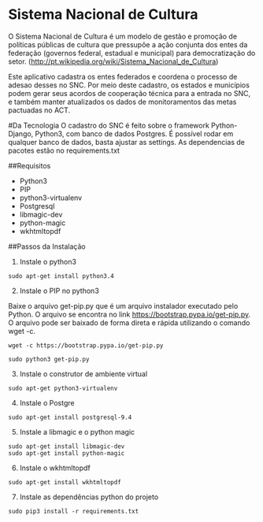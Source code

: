# Sistema Nacional de Cultura
O Sistema Nacional de Cultura é um modelo de gestão e promoção de políticas públicas de cultura que pressupõe a ação conjunta dos entes da federação (governos federal, estadual e municipal) para democratização do setor. (http://pt.wikipedia.org/wiki/Sistema_Nacional_de_Cultura)

Este aplicativo cadastra os entes federados e coordena o processo de adesao desses no SNC. Por meio deste cadastro, os estados e municípios podem gerar seus acordos de cooperação técnica para a entrada no SNC, e também manter atualizados os dados de monitoramentos das metas pactuadas no ACT.

#Da Tecnologia
O cadastro do SNC é feito sobre o framework Python-Django, Python3, com banco de dados Postgres. É possível rodar em qualquer banco de dados, basta ajustar as settings.
As dependencias de pacotes estão no requirements.txt


##Requisitos

* Python3
* PIP
* python3-virtualenv
* Postgresql
* libmagic-dev
* python-magic
* wkhtmltopdf

##Passos da Instalação

1. Instale o python3
```
sudo apt-get install python3.4
```

2. Instale o PIP no python3

Baixe o arquivo get-pip.py que é um arquivo instalador executado pelo Python. O arquivo se encontra no link https://bootstrap.pypa.io/get-pip.py. 
O arquivo pode ser baixado de forma direta e rápida utilizando o comando wget -c.

```
wget -c https://bootstrap.pypa.io/get-pip.py

sudo python3 get-pip.py
```

3. Instale o construtor de ambiente virtual
```
sudo apt-get python3-virtualenv
```

4. Instale o Postgre
```
sudo apt-get install postgresql-9.4
```

5. Instale a libmagic e o python magic
```
sudo apt-get install libmagic-dev
sudo apt-get install python-magic
```

6. Instale o wkhtmltopdf
```
sudo apt-get install wkhtmltopdf
```

7. Instale as dependências python do projeto
```
sudo pip3 install -r requirements.txt
```
